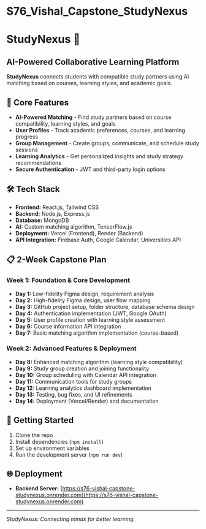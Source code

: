 # S76_Vishal_Capstone_StudyNexus

# StudyNexus 🚀
## AI-Powered Collaborative Learning Platform

**StudyNexus** connects students with compatible study partners using AI matching based on courses, learning styles, and academic goals.

## 🧩 Core Features
* **AI-Powered Matching** - Find study partners based on course compatibility, learning styles, and goals
* **User Profiles** - Track academic preferences, courses, and learning progress
* **Group Management** - Create groups, communicate, and schedule study sessions
* **Learning Analytics** - Get personalized insights and study strategy recommendations
* **Secure Authentication** - JWT and third-party login options

## 🛠️ Tech Stack
* **Frontend:** React.js, Tailwind CSS
* **Backend:** Node.js, Express.js
* **Database:** MongoDB
* **AI:** Custom matching algorithm, TensorFlow.js
* **Deployment:** Vercel (Frontend), Render (Backend)
* **API Integration:** Firebase Auth, Google Calendar, Universities API

## 📋 2-Week Capstone Plan

### Week 1: Foundation & Core Development
* **Day 1:** Low-fidelity Figma design, requirement analysis
* **Day 2:** High-fidelity Figma design, user flow mapping
* **Day 3:** GitHub project setup, folder structure, database schema design
* **Day 4:** Authentication implementation (JWT, Google OAuth)
* **Day 5:** User profile creation with learning style assessment
* **Day 6:** Course information API integration
* **Day 7:** Basic matching algorithm implementation (course-based)

### Week 2: Advanced Features & Deployment
* **Day 8:** Enhanced matching algorithm (learning style compatibility)
* **Day 9:** Study group creation and joining functionality
* **Day 10:** Group scheduling with Calendar API integration
* **Day 11:** Communication tools for study groups
* **Day 12:** Learning analytics dashboard implementation
* **Day 13:** Testing, bug fixes, and UI refinements
* **Day 14:** Deployment (Vercel/Render) and documentation

## 🚀 Getting Started
1. Clone the repo
2. Install dependencies (`npm install`)
3. Set up environment variables
4. Run the development server (`npm run dev`)

## 🌐 Deployment
* **Backend Server:** [https://s76-vishal-capstone-studynexus.onrender.com](https://s76-vishal-capstone-studynexus.onrender.com)

---
*StudyNexus: Connecting minds for better learning*
